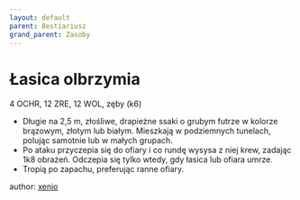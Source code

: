 ```yaml
---
layout: default
parent: Bestiariusz
grand_parent: Zasoby
---
```


# Łasica olbrzymia

4 OCHR, 12 ZRE, 12 WOL, zęby (k6)

- Długie na 2,5 m, złośliwe, drapieżne ssaki o grubym futrze w kolorze brązowym, złotym lub białym. Mieszkają w podziemnych tunelach, polując samotnie lub w małych grupach.
- Po ataku przyczepia się do ofiary i co rundę wysysa z niej krew, zadając 1k8 obrażeń. Odczepia się tylko wtedy, gdy łasica lub ofiara umrze.
- Tropią po zapachu, preferując ranne ofiary.

author: [xenio](https://xenioinabottle.blogspot.com)
